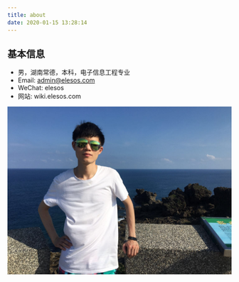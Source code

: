 ```yaml
---
title: about
date: 2020-01-15 13:28:14
---
```

## 基本信息
- 男，湖南常德，本科，电子信息工程专业
- Email: admin@elesos.com
- WeChat: elesos
- 网站: wiki.elesos.com

![](/images/people/author_1.jpg)
































